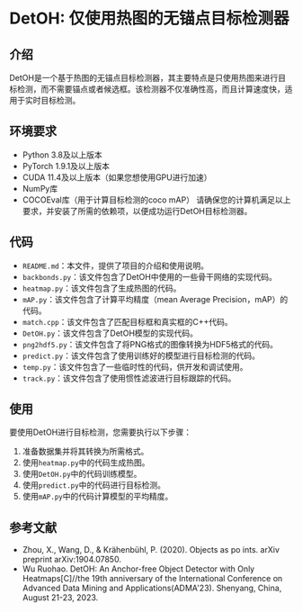 # DetOH: 仅使用热图的无锚点目标检测器

## 介绍

DetOH是一个基于热图的无锚点目标检测器，其主要特点是只使用热图来进行目标检测，而不需要锚点或者候选框。该检测器不仅准确性高，而且计算速度快，适用于实时目标检测。
## 环境要求
- Python 3.8及以上版本
- PyTorch 1.9.1及以上版本
- CUDA 11.4及以上版本（如果您想使用GPU进行加速）
- NumPy库
- COCOEval库（用于计算目标检测的coco mAP）
请确保您的计算机满足以上要求，并安装了所需的依赖项，以便成功运行DetOH目标检测器。
## 代码

- `README.md`：本文件，提供了项目的介绍和使用说明。
- `backbonds.py`：该文件包含了DetOH中使用的一些骨干网络的实现代码。
- `heatmap.py`：该文件包含了生成热图的代码。
- `mAP.py`：该文件包含了计算平均精度（mean Average Precision，mAP）的代码。
- `match.cpp`：该文件包含了匹配目标框和真实框的C++代码。
- `DetOH.py`：该文件包含了DetOH模型的实现代码。
- `png2hdf5.py`：该文件包含了将PNG格式的图像转换为HDF5格式的代码。
- `predict.py`：该文件包含了使用训练好的模型进行目标检测的代码。
- `temp.py`：该文件包含了一些临时性的代码，供开发和调试使用。
- `track.py`：该文件包含了使用惯性滤波进行目标跟踪的代码。

## 使用

要使用DetOH进行目标检测，您需要执行以下步骤：

1. 准备数据集并将其转换为所需格式。
2. 使用`heatmap.py`中的代码生成热图。
3. 使用`DetOH.py`中的代码训练模型。
4. 使用`predict.py`中的代码进行目标检测。
5. 使用`mAP.py`中的代码计算模型的平均精度。

## 参考文献

- Zhou, X., Wang, D., & Krähenbühl, P. (2020). Objects as po ints. arXiv preprint arXiv:1904.07850.
- Wu Ruohao. DetOH: An Anchor-free Object Detector with Only Heatmaps[C]//the 19th anniversary of the International Conference on Advanced Data Mining and Applications(ADMA'23). Shenyang, China, August 21-23, 2023.
